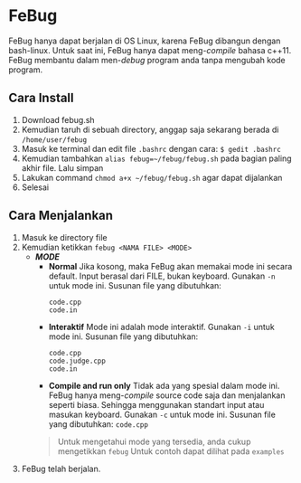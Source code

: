 # FeBug

FeBug hanya dapat berjalan di OS Linux, karena FeBug dibangun dengan bash-linux. Untuk saat ini, FeBug hanya dapat meng-*compile* bahasa c++11. FeBug membantu dalam men-*debug* program anda tanpa mengubah kode program.

## Cara Install
1. Download febug.sh
2. Kemudian taruh di sebuah directory, anggap saja sekarang berada di ```/home/user/febug```
3. Masuk ke terminal dan edit file ```.bashrc``` dengan cara:
  ```$ gedit .bashrc```
4. Kemudian tambahkan ```alias febug=~/febug/febug.sh``` pada bagian paling akhir file. Lalu simpan
5. Lakukan command ```chmod a+x ~/febug/febug.sh``` agar dapat dijalankan
6. Selesai

## Cara Menjalankan
1. Masuk ke directory file
2. Kemudian ketikkan ```febug <NAMA FILE> <MODE>``` 
   - ***MODE***
      - **Normal**
        Jika <MODE> kosong, maka FeBug akan memakai mode ini secara default. Input berasal dari FILE, bukan keyboard. Gunakan ```-n``` untuk mode ini. Susunan file yang dibutuhkan:
         ```
         code.cpp
         code.in
         ```
      - **Interaktif**
        Mode ini adalah mode interaktif. Gunakan ```-i``` untuk mode ini. Susunan file yang dibutuhkan:
         ```
         code.cpp
         code.judge.cpp
         code.in
         ```
      - **Compile and run only**
        Tidak ada yang spesial dalam mode ini. FeBug hanya meng-*compile* source code saja dan menjalankan seperti biasa. Sehingga menggunakan standart input atau masukan keyboard. Gunakan ```-c``` untuk mode ini. Susunan file yang dibutuhkan:
        ```code.cpp```
     > Untuk mengetahui mode yang tersedia, anda cukup mengetikkan ```febug```
     > Untuk contoh dapat dilihat pada ```examples```
3. FeBug telah berjalan.
